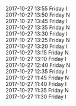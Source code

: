 2017-10-27 13:55 Friday  I  
2017-10-27 13:50 Friday  N  
2017-10-27 13:45 Friday  I  
2017-10-27 13:35 Friday  N  
2017-10-27 13:30 Friday  I  
2017-10-27 13:25 Friday  N  
2017-10-27 13:20 Friday  I  
2017-10-27 13:15 Friday  N  
2017-10-27 13:10 Friday  I  
2017-10-27 12:40 Friday  N  
2017-10-27 12:35 Friday  I  
2017-10-27 11:45 Friday  N  
2017-10-27 11:40 Friday  I  
2017-10-27 11:35 Friday  N  
2017-10-27 11:30 Friday  I  
